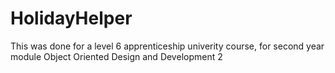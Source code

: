 # HolidayHelper

This was done for a level 6 apprenticeship univerity course, for second year module Object Oriented Design and Development 2
